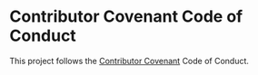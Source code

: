 # Contributor Covenant Code of Conduct

This project follows the [Contributor Covenant](https://www.contributor-covenant.org) Code of Conduct.
